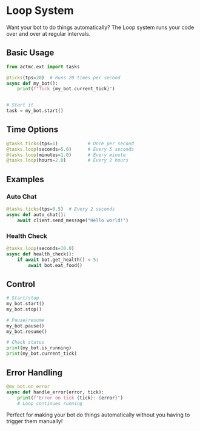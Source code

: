 # Loop System

Want your bot to do things automatically? The Loop system runs your code over and over at regular intervals.

## Basic Usage

```python
from actmc.ext import tasks

@ticks(tps=20)  # Runs 20 times per second
async def my_bot():
    print(f"Tick {my_bot.current_tick}")


# Start it
task = my_bot.start()
```

## Time Options

```python
@tasks.ticks(tps=1)           # Once per second
@tasks.loop(seconds=5.0)      # Every 5 seconds
@tasks.loop(minutes=1.0)      # Every minute
@tasks.loop(hours=2.0)        # Every 2 hours
```

## Examples

### Auto Chat
```python
@tasks.ticks(tps=0.5)  # Every 2 seconds
async def auto_chat():
    await client.send_message("Hello world!")
```

### Health Check
```python
@tasks.loop(seconds=10.0)
async def health_check():
    if await bot.get_health() < 5:
        await bot.eat_food()
```

## Control

```python
# Start/stop
my_bot.start()
my_bot.stop()

# Pause/resume
my_bot.pause()
my_bot.resume()

# Check status
print(my_bot.is_running)
print(my_bot.current_tick)
```

## Error Handling

```python
@my_bot.on_error
async def handle_error(error, tick):
    print(f"Error on tick {tick}: {error}")
    # Loop continues running
```

Perfect for making your bot do things automatically without you having to trigger them manually!